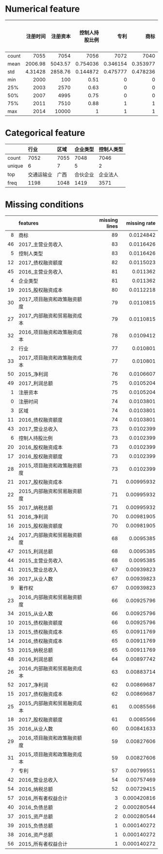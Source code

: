 # Numerical feature
|       |   注册时间 |   注册资本 |   控制人持股比例 |        专利 |        商标 |      著作权 |        flag |   2015_债权融资额度 |   2016_债权融资额度 |   2017_债权融资额度 |   2015_债权融资成本 |   2016_债权融资成本 |   2017_债权融资成本 |   2015_股权融资额度 |   2016_股权融资额度 |   2017_股权融资额度 |   2015_股权融资成本 |   2016_股权融资成本 |   2017_股权融资成本 |   2015_内部融资和贸易融资额度 |   2016_内部融资和贸易融资额度 |   2017_内部融资和贸易融资额度 |   2015_内部融资和贸易融资成本 |   2016_内部融资和贸易融资成本 |   2017_内部融资和贸易融资成本 |   2015_项目融资和政策融资额度 |   2016_项目融资和政策融资额度 |   2017_项目融资和政策融资额度 |   2015_项目融资和政策融资成本 |   2016_项目融资和政策融资成本 |   2017_项目融资和政策融资成本 |   2015_从业人数 |   2016_从业人数 |   2017_从业人数 |   2015_资产总额 |   2016_资产总额 |   2017_资产总额 |    2015_负债总额 |    2016_负债总额 |    2017_负债总额 |   2015_营业总收入 |   2016_营业总收入 |   2017_营业总收入 |   2015_主营业务收入 |   2016_主营业务收入 |   2017_主营业务收入 |    2015_利润总额 |   2016_利润总额 |   2017_利润总额 |       2015_净利润 |      2016_净利润 |      2017_净利润 |    2015_纳税总额 |   2016_纳税总额 |    2017_纳税总额 |   2015_所有者权益合计 |   2016_所有者权益合计 |   2017_所有者权益合计 |
|:------|-----------:|-----------:|-----------------:|------------:|------------:|------------:|------------:|--------------------:|--------------------:|--------------------:|--------------------:|--------------------:|--------------------:|--------------------:|--------------------:|--------------------:|--------------------:|--------------------:|--------------------:|------------------------------:|------------------------------:|------------------------------:|------------------------------:|------------------------------:|------------------------------:|------------------------------:|------------------------------:|------------------------------:|------------------------------:|------------------------------:|------------------------------:|----------------:|----------------:|----------------:|----------------:|----------------:|----------------:|-----------------:|-----------------:|-----------------:|------------------:|------------------:|------------------:|--------------------:|--------------------:|--------------------:|-----------------:|----------------:|----------------:|------------------:|-----------------:|-----------------:|-----------------:|----------------:|-----------------:|----------------------:|----------------------:|----------------------:|
| count | 7055       |    7054    |      7056        | 7072        | 7040        | 7062        | 7129        |             7063    |             7055    |             7047    |            7064     |            7064     |            7067     |             7059    |             7056    |             7068    |            7049     |           7056      |            7058     |                        7058   |                 7063          |                7061           |                       7068    |                       7066    |                       7050    |                      7056     |                      7070     |                       7050    |                     7070      |                     7051      |                     7052      |        7063     |        7069     |        7062     |            7127 |            7128 |            7129 |   7128           |   7127           |   7129           |     7062          |      7075         |     7056          |      7061           |       7048          |      7046           |   7061           |    7065         |   7054          |    7053           |    7059          |    7067          |   7064           |    7077         |   7058           |                7128   |                7126   |                7129   |
| mean  | 2006.98    |    5043.57 |         0.754036 |    0.346154 |    0.353977 |    0.36746  |    0.390798 |             3003.9  |             3389.59 |             3562.97 |             240.852 |             270.216 |             284.834 |             4349.08 |             5308.22 |             5771.57 |             173.856 |            210.624  |             231.351 |                       22331.6 |                26618.2        |               31042.1         |                       1332.31 |                       1583.39 |                       1874.89 |                       917.214 |                       984.341 |                       1068.38 |                       55.2649 |                       58.8874 |                       64.1819 |         511.506 |         511.376 |         510.872 |          119862 |          134854 |          150197 | 143489           | 162548           | 180536           |   300668          |    346164         |   383161          |    179768           |     207139          |    228746           |  88441.7         |  103985         | 113503          |   16599.3         |   18715.1        |   21472.5        |  62045.3         |   71276.2       |  80179.9         |              -23639.9 |              -27777.6 |              -30339.3 |
| std   |    4.31428 |    2858.76 |         0.144872 |    0.475777 |    0.478236 |    0.482147 |    0.487963 |             8115.83 |             8953.04 |             9322.18 |             650.872 |             716.005 |             743.703 |            15397.9  |            18406.3  |            18906.3  |             616.324 |            729.034  |             757.116 |                       70544.6 |                81262.4        |               92382           |                       4225.11 |                       4842.73 |                       5573.51 |                      2780.56  |                      2926.32  |                       3119.46 |                      167.331  |                      175.238  |                      187.948  |         285.044 |         284.128 |         283.843 |          123849 |          134095 |          142658 | 179780           | 194343           | 204615           |   395124          |    441739         |   472328          |    246764           |     277353          |    294660           | 134915           |  154852         | 165574          |   92685.1         |  107228          |  115021          | 141948           |  161723         | 176762           |               96365.9 |              107788   |              114950   |
| min   | 2000       |     100    |         0.51     |    0        |    0        |    0        |    0        |                0    |                0    |                0    |               0     |               0     |               0     |                0    |                0    |                0    |               0     |              0      |               0     |                           0   |                    0          |                   0           |                          0    |                          0    |                          0    |                         0     |                         0     |                          0    |                        0      |                        0      |                        0      |          20     |          20     |          20     |             240 |             320 |             440 |      0           |     80           |    400           |       64          |       232         |      140          |        25.6         |        162.4        |        98           |     19.2         |      23.2       |     42          | -300306           | -378400          | -419050          |      0           |       0         |      0           |             -721970   |             -753480   |             -741190   |
| 25%   | 2003       |    2570    |         0.63     |    0        |    0        |    0        |    0        |                0    |                0    |                0    |               0     |               0     |               0     |                0    |                0    |                0    |               0     |              0      |               0     |                           0   |                    0          |                   0           |                          0    |                          0    |                          0    |                         0     |                         0     |                          0    |                        0      |                        0      |                        0      |         265     |         269     |         265     |           29075 |           37875 |           45440 |  26647.5         |  34180           |  41450           |    48384          |     61675         |    72649.5        |     28329.6         |      35094.6        |     41441.6         |  11448           |   14515.2       |  17014.4        |  -13725.6         |  -17232.4        |  -20019.2        |      0           |       0         |      0           |              -43641.2 |              -53458.8 |              -61045   |
| 50%   | 2007       |    4995    |         0.75     |    0        |    0        |    0        |    0        |                0    |                0    |                0    |               0     |               0     |               0     |                0    |                0    |                0    |               0     |              0      |               0     |                           0   |                    0          |                   0           |                          0    |                          0    |                          0    |                         0     |                         0     |                          0    |                        0      |                        0      |                        0      |         510     |         512     |         512.5   |           78720 |           89160 |          103480 |  76292.5         |  91800           | 109230           |   145960          |    180544         |   211264          |     84924           |     102552          |    122829           |  37312           |   45832.5       |  53473.2        |       0           |       0          |       0          |    932.4         |    1305.6       |   1397           |                 580   |                   0   |                   0   |
| 75%   | 2011       |    7510    |         0.88     |    1        |    1        |    1        |    1        |                0    |              223    |                0    |               0     |              12.9   |               0     |               63    |                0    |              417.45 |               0.88  |              1.4176 |              16.308 |                           0   |                    0          |                1036.8         |                          0    |                          0    |                         81.54 |                        67.275 |                        74.85  |                          0    |                        4.032  |                        3.78   |                        0      |         762     |         761     |         760     |          167170 |          191725 |          213840 | 187500           | 212395           | 240350           |   390112          |    460432         |   501318          |    227715           |     266817          |    289887           | 108058           |  125903         | 136064          |   20092.8         |   23722          |   30360          |  55965.5         |   65203.2       |  80523           |                8780   |                9000   |                9070   |
| max   | 2014       |   10000    |         1        |    1        |    1        |    1        |    1        |            74175    |            75760    |            82110    |            5934     |            6060.8   |            6568.8   |           225225    |           269325    |           286317    |            9009     |          10773      |           11452.7   |                      826056   |                    1.1352e+06 |                   1.25715e+06 |                      49563.4  |                      68112    |                      75429    |                     30517.5   |                     33145     |                      40970    |                     1831.05   |                     1988.7    |                     2458.2    |        1000     |        1000     |        1000     |          741750 |          776000 |          840650 |      1.46372e+06 |      1.52628e+06 |      1.50024e+06 |        3.0912e+06 |         3.784e+06 |        4.1905e+06 |         2.47296e+06 |          2.4252e+06 |         2.86317e+06 |      1.50153e+06 |       1.428e+06 |      1.8074e+06 |       1.14816e+06 |       1.3258e+06 |       1.2688e+06 |      1.72224e+06 |       2.016e+06 |      2.01062e+06 |              340445   |              392850   |              415380   |

# Categorical feature
|        | 行业       | 区域   | 企业类型   | 控制人类型   |
|:-------|:-----------|:-------|:-----------|:-------------|
| count  | 7052       | 7055   | 7048       | 7046         |
| unique | 6          | 7      | 5          | 2            |
| top    | 交通运输业 | 广西   | 合伙企业   | 企业法人     |
| freq   | 1198       | 1048   | 1419       | 3571         |

# Missing conditions
|    | features                    |   missing lines |   missing rate |
|---:|:----------------------------|----------------:|---------------:|
|  8 | 商标                        |              89 |    0.0124842   |
| 46 | 2017_主营业务收入           |              83 |    0.0116426   |
|  5 | 控制人类型                  |              83 |    0.0116426   |
| 12 | 2017_债权融资额度           |              82 |    0.0115023   |
| 45 | 2016_主营业务收入           |              81 |    0.011362    |
|  4 | 企业类型                    |              81 |    0.011362    |
| 19 | 2015_股权融资成本           |              80 |    0.0112218   |
| 30 | 2017_项目融资和政策融资额度 |              79 |    0.0110815   |
| 27 | 2017_内部融资和贸易融资成本 |              79 |    0.0110815   |
| 32 | 2016_项目融资和政策融资成本 |              78 |    0.0109412   |
|  2 | 行业                        |              77 |    0.010801    |
| 33 | 2017_项目融资和政策融资成本 |              77 |    0.010801    |
| 50 | 2015_净利润                 |              76 |    0.0106607   |
| 49 | 2017_利润总额               |              75 |    0.0105204   |
|  1 | 注册资本                    |              75 |    0.0105204   |
|  0 | 注册时间                    |              74 |    0.0103801   |
|  3 | 区域                        |              74 |    0.0103801   |
| 11 | 2016_债权融资额度           |              74 |    0.0103801   |
| 43 | 2017_营业总收入             |              73 |    0.0102399   |
|  6 | 控制人持股比例              |              73 |    0.0102399   |
| 20 | 2016_股权融资成本           |              73 |    0.0102399   |
| 17 | 2016_股权融资额度           |              73 |    0.0102399   |
| 28 | 2015_项目融资和政策融资额度 |              73 |    0.0102399   |
| 21 | 2017_股权融资成本           |              71 |    0.00995932  |
| 22 | 2015_内部融资和贸易融资额度 |              71 |    0.00995932  |
| 55 | 2017_纳税总额               |              71 |    0.00995932  |
| 51 | 2016_净利润                 |              70 |    0.00981905  |
| 16 | 2015_股权融资额度           |              70 |    0.00981905  |
| 24 | 2017_内部融资和贸易融资额度 |              68 |    0.0095385   |
| 47 | 2015_利润总额               |              68 |    0.0095385   |
| 44 | 2015_主营业务收入           |              68 |    0.0095385   |
| 41 | 2015_营业总收入             |              67 |    0.00939823  |
| 36 | 2017_从业人数               |              67 |    0.00939823  |
|  9 | 著作权                      |              67 |    0.00939823  |
| 23 | 2016_内部融资和贸易融资额度 |              66 |    0.00925796  |
| 34 | 2015_从业人数               |              66 |    0.00925796  |
| 10 | 2015_债权融资额度           |              66 |    0.00925796  |
| 13 | 2015_债权融资成本           |              65 |    0.00911769  |
| 14 | 2016_债权融资成本           |              65 |    0.00911769  |
| 53 | 2015_纳税总额               |              65 |    0.00911769  |
| 48 | 2016_利润总额               |              64 |    0.00897742  |
| 26 | 2016_内部融资和贸易融资成本 |              63 |    0.00883714  |
| 52 | 2017_净利润                 |              62 |    0.00869687  |
| 15 | 2017_债权融资成本           |              62 |    0.00869687  |
| 25 | 2015_内部融资和贸易融资成本 |              61 |    0.0085566   |
| 18 | 2017_股权融资额度           |              61 |    0.0085566   |
| 35 | 2016_从业人数               |              60 |    0.00841633  |
| 29 | 2016_项目融资和政策融资额度 |              59 |    0.00827606  |
| 31 | 2015_项目融资和政策融资成本 |              59 |    0.00827606  |
|  7 | 专利                        |              57 |    0.00799551  |
| 42 | 2016_营业总收入             |              54 |    0.00757469  |
| 54 | 2016_纳税总额               |              52 |    0.00729415  |
| 57 | 2016_所有者权益合计         |               3 |    0.000420816 |
| 40 | 2016_负债总额               |               2 |    0.000280544 |
| 37 | 2015_资产总额               |               2 |    0.000280544 |
| 39 | 2015_负债总额               |               1 |    0.000140272 |
| 38 | 2016_资产总额               |               1 |    0.000140272 |
| 56 | 2015_所有者权益合计         |               1 |    0.000140272 |

